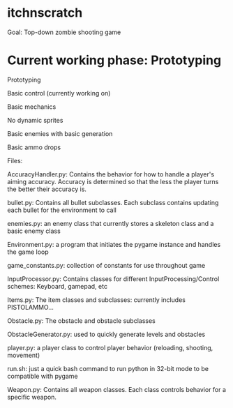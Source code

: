 itchnscratch
============
Goal: Top-down zombie shooting game

Current working phase: Prototyping
============
Prototyping

Basic control (currently working on)

Basic mechanics

No dynamic sprites

Basic enemies with basic generation

Basic ammo drops

Files:

  AccuracyHandler.py: Contains the behavior for how to handle a player's aiming accuracy. Accuracy is determined so that the less the player turns the better their accuracy is.

  bullet.py: Contains all bullet subclasses. Each subclass contains updating each bullet for the environment to call

  enemies.py: an enemy class that currently stores a skeleton class and a basic enemy class
  
  Environment.py: a program that initiates the pygame instance and handles the game loop

  game_constants.py: collection of constants for use throughout game

  InputProcessor.py: Contains classes for different InputProcessing/Control schemes: Keyboard, gamepad, etc
  
  Items.py: The item classes and subclasses: currently includes PISTOLAMMO...
  
  Obstacle.py: The obstacle and obstacle subclasses
  
  ObstacleGenerator.py: used to quickly generate levels and obstacles
  
  player.py: a player class to control player behavior (reloading, shooting, movement)
  
  run.sh: just a quick bash command to run python in 32-bit mode to be compatible with pygame
  
  Weapon.py: Contains all weapon classes. Each class controls behavior for a specific weapon.
  


